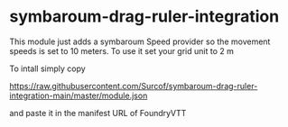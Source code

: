 # symbaroum-drag-ruler-integration
This module just adds a symbaroum Speed provider so the movement speeds is set to 10 meters.
To use it set your grid unit to 2 m

To intall simply copy

https://raw.githubusercontent.com/Surcof/symbaroum-drag-ruler-integration-main/master/module.json

and paste it in the manifest URL of FoundryVTT
